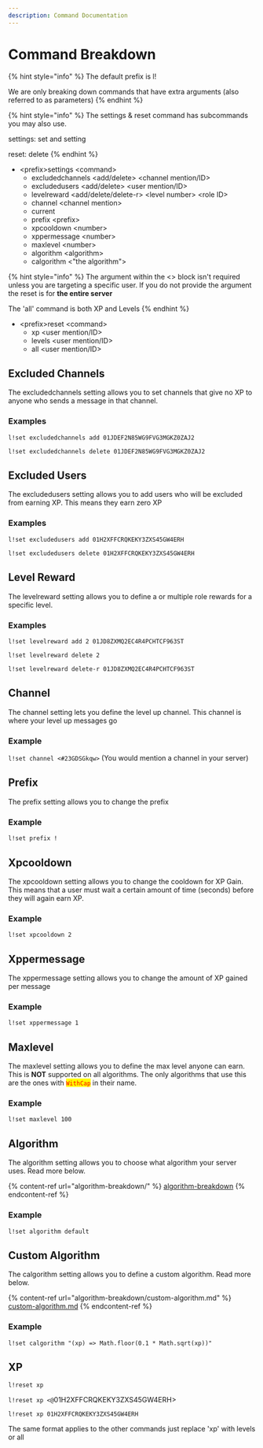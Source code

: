 ```yaml
---
description: Command Documentation
---
```


# Command Breakdown

{% hint style="info" %}
The default prefix is l!

We are only breaking down commands that have extra arguments (also referred to as parameters)
{% endhint %}

{% hint style="info" %}
The settings & reset command has subcommands you may also use.

settings: set and setting

reset: delete
{% endhint %}

* \<prefix>settings \<command>
  * excludedchannels \<add/delete> \<channel mention/ID>
  * excludedusers \<add/delete> \<user mention/ID>
  * levelreward \<add/delete/delete-r> \<level number> \<role ID>
  * channel \<channel mention>
  * current
  * prefix \<prefix>
  * xpcooldown \<number>
  * xppermessage \<number>
  * maxlevel \<number>
  * algorithm \<algorithm>
  * calgorithm <"the algorithm">

{% hint style="info" %}
The argument within the <> block isn't required unless you are targeting a specific user. If you do not provide the argument the reset is for **the entire server**

The 'all' command is both XP and Levels
{% endhint %}

* \<prefix>reset \<command>
  * xp \<user mention/ID>
  * levels \<user mention/ID>
  * all \<user mention/ID>

## Excluded Channels

The excludedchannels setting allows you to set channels that give no XP to anyone who sends a message in that channel.

### Examples

`l!set excludedchannels add 01JDEF2N85WG9FVG3MGKZ0ZAJ2`

`l!set excludedchannels delete 01JDEF2N85WG9FVG3MGKZ0ZAJ2`

## Excluded Users

The excludedusers setting allows you to add users who will be excluded from earning XP. This means they earn zero XP

### Examples

`l!set excludedusers add 01H2XFFCRQKEKY3ZXS45GW4ERH`

`l!set excludedusers delete 01H2XFFCRQKEKY3ZXS45GW4ERH`

## Level Reward

The levelreward setting allows you to define a or multiple role rewards for a specific level.

### Examples

`l!set levelreward add 2 01JD8ZXMQ2EC4R4PCHTCF963ST`

`l!set levelreward delete 2`

`l!set levelreward delete-r 01JD8ZXMQ2EC4R4PCHTCF963ST`

## Channel

The channel setting lets you define the level up channel. This channel is where your level up messages go

### Example

`l!set channel <#23GDSGkqw>` (You would mention a channel in your server)

## Prefix

The prefix setting allows you to change the prefix

### Example

`l!set prefix !`

## Xpcooldown

The xpcooldown setting allows you to change the cooldown for XP Gain. This means that a user must wait a certain amount of time (seconds) before they will again earn XP.

### Example

`l!set xpcooldown 2`

## Xppermessage

The xppermessage setting allows you to change the amount of XP gained per message

### Example

`l!set xppermessage 1`

## Maxlevel

The maxlevel setting allows you to define the max level anyone can earn. This is **NOT** supported on all algorithms. The only algorithms that use this are the ones with <mark style="color:red;">`WithCap`</mark> in their name.

### Example

`l!set maxlevel 100`

## Algorithm

The algorithm setting allows you to choose what algorithm your server uses. Read more below.

{% content-ref url="algorithm-breakdown/" %}
[algorithm-breakdown](algorithm-breakdown/)
{% endcontent-ref %}

### Example

`l!set algorithm default`

## Custom Algorithm

The calgorithm setting allows you to define a custom algorithm. Read more below.

{% content-ref url="algorithm-breakdown/custom-algorithm.md" %}
[custom-algorithm.md](algorithm-breakdown/custom-algorithm.md)
{% endcontent-ref %}

### Example

`l!set calgorithm "(xp) => Math.floor(0.1 * Math.sqrt(xp))"`

## XP

`l!reset xp`

`l!reset xp <@`01H2XFFCRQKEKY3ZXS45GW4ERH>

`l!reset xp 01H2XFFCRQKEKY3ZXS45GW4ERH`

The same format applies to the other commands just replace 'xp' with levels or all
